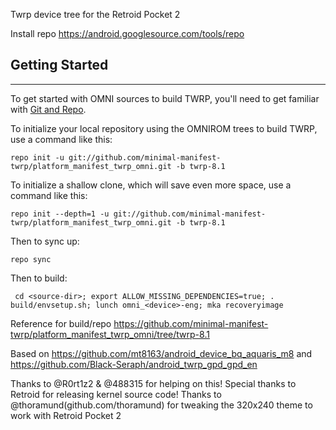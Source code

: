 Twrp device tree for the Retroid Pocket 2

Install repo
https://android.googlesource.com/tools/repo

## Getting Started ##
---------------

To get started with OMNI sources to build TWRP, you'll need to get
familiar with [Git and Repo](https://source.android.com/source/using-repo.html).

To initialize your local repository using the OMNIROM trees to build TWRP, use a command like this:

    repo init -u git://github.com/minimal-manifest-twrp/platform_manifest_twrp_omni.git -b twrp-8.1
    
To initialize a shallow clone, which will save even more space, use a command like this:

    repo init --depth=1 -u git://github.com/minimal-manifest-twrp/platform_manifest_twrp_omni.git -b twrp-8.1

Then to sync up:

    repo sync

Then to build:

     cd <source-dir>; export ALLOW_MISSING_DEPENDENCIES=true; . build/envsetup.sh; lunch omni_<device>-eng; mka recoveryimage

Reference for build/repo 
https://github.com/minimal-manifest-twrp/platform_manifest_twrp_omni/tree/twrp-8.1


Based on https://github.com/mt8163/android_device_bq_aquaris_m8 and https://github.com/Black-Seraph/android_twrp_gpd_gpd_en


Thanks to @R0rt1z2 & @488315 for helping on this!
Special thanks to Retroid for releasing kernel source code!
Thanks to @thoramund(github.com/thoramund) for tweaking the 320x240 theme to work with Retroid Pocket 2
